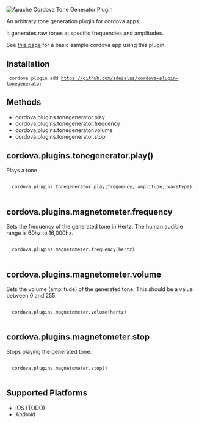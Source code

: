 ![Apache Cordova Tone Generator Plugin](https://raw.githubusercontent.com/sdesalas/cordova-plugin-tonegenerator/master/image.jpg)

An arbitrary tone generation plugin for cordova apps.

It generates raw tones at specific frequencies and amplitudes.

See [this page](https://github.com/sdesalas/cordova-magnetometer-app/blob/master/www/index.html) for a basic sample cordova app using this plugin. 

Installation
------------

<code> cordova plugin add https://github.com/sdesalas/cordova-plugin-tonegenerator </code>


Methods
-------
- cordova.plugins.tonegenerator.play
- cordova.plugins.tonegenerator.frequency
- cordova.plugins.tonegenerator.volume
- cordova.plugins.tonegenerator.stop


cordova.plugins.tonegenerator.play()
-------------------------------------------

Plays a tone

<pre>
<code>
  cordova.plugins.tonegenerator.play(frequency, amplitude, waveType)
</code>
</pre>


cordova.plugins.magnetometer.frequency
-------------------------------------------

Sets the frequency of the generated tone in Hertz. The human audible range is 60hz to 16,000hz.

<pre>
<code>
  cordova.plugins.magnetometer.frequency(hertz)
</code>
</pre>


cordova.plugins.magnetometer.volume
-------------------------------------------

Sets the volume (amplitude) of the generated tone. This should be a value between 0 and 255.

<pre>
<code>
  cordova.plugins.magnetometer.volume(hertz)
</code>
</pre>


cordova.plugins.magnetometer.stop
--------------------------------

Stops playing the generated tone.

<pre>
<code>
  cordova.plugins.magnetometer.stop()
</code>
</pre>

Supported Platforms
-------------------

- iOS (TODO)
- Android 


